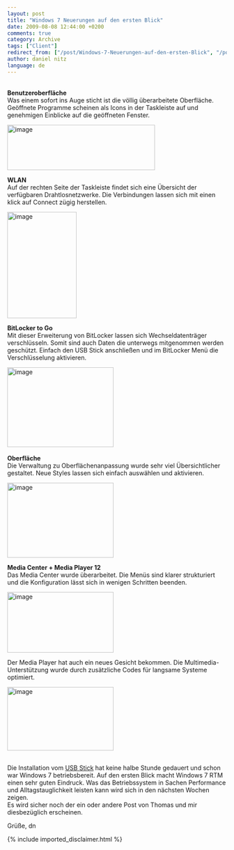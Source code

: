 ```yaml
---
layout: post
title: "Windows 7 Neuerungen auf den ersten Blick"
date: 2009-08-08 12:44:00 +0200
comments: true
category: Archive
tags: ["Client"]
redirect_from: ["/post/Windows-7-Neuerungen-auf-den-ersten-Blick", "/post/windows-7-neuerungen-auf-den-ersten-blick"]
author: daniel nitz
language: de
---
```

<!-- more -->
<p><br /><strong>Benutzeroberfl&auml;che</strong> <br />Was einem sofort ins Auge sticht ist die v&ouml;llig &uuml;berarbeitete Oberfl&auml;che. Ge&ouml;ffnete Programme scheinen als Icons in der Taskleiste auf und genehmigen Einblicke auf die ge&ouml;ffneten Fenster.</p>
<p><a href="/assets/archive/image_20.png" target="_blank"><img style="border-right-width: 0px; display: inline; border-top-width: 0px; border-bottom-width: 0px; border-left-width: 0px" title="image" src="/assets/archive/image_thumb_20.png" border="0" alt="image" width="339" height="104" /></a></p>
<p><strong>WLAN <br /></strong>Auf der rechten Seite der Taskleiste findet sich eine &Uuml;bersicht der verf&uuml;gbaren Drahtlosnetzwerke. Die Verbindungen lassen sich mit einen klick auf Connect z&uuml;gig herstellen.</p>
<p><a href="/assets/archive/image_21.png" target="_blank"><img style="border-right-width: 0px; display: inline; border-top-width: 0px; border-bottom-width: 0px; border-left-width: 0px" title="image" src="/assets/archive/image_thumb_21.png" border="0" alt="image" width="159" height="244" /></a></p>
<p><strong>BitLocker to Go</strong> <br />Mit dieser Erweiterung von BitLocker lassen sich Wechseldatentr&auml;ger verschl&uuml;sseln. Somit sind auch Daten die unterwegs mitgenommen werden gesch&uuml;tzt. Einfach den USB Stick anschlie&szlig;en und im BitLocker Men&uuml; die Verschl&uuml;sselung aktivieren.</p>
<p><a href="/assets/archive/image_22.png" target="_blank"><img style="border-right-width: 0px; display: inline; border-top-width: 0px; border-bottom-width: 0px; border-left-width: 0px" title="image" src="/assets/archive/image_thumb_22.png" border="0" alt="image" width="244" height="183" /></a>&nbsp;</p>
<p><strong>Oberfl&auml;che <br /></strong>Die Verwaltung zu Oberfl&auml;chenanpassung wurde sehr viel &Uuml;bersichtlicher gestaltet. Neue Styles lassen sich einfach ausw&auml;hlen und aktivieren.</p>
<p><a href="/assets/archive/image_23.png" target="_blank"><img style="border-right-width: 0px; display: inline; border-top-width: 0px; border-bottom-width: 0px; border-left-width: 0px" title="image" src="/assets/archive/image_thumb_23.png" border="0" alt="image" width="244" height="172" /></a></p>
<p><strong>Media Center + Media Player 12</strong> <br />Das Media Center wurde &uuml;berarbeitet. Die Men&uuml;s sind klarer strukturiert und die Konfiguration l&auml;sst sich in wenigen Schritten beenden.</p>
<p><a href="/assets/archive/image_24.png" target="_blank"><img style="border-right-width: 0px; display: inline; border-top-width: 0px; border-bottom-width: 0px; border-left-width: 0px" title="image" src="/assets/archive/image_thumb_24.png" border="0" alt="image" width="244" height="139" /></a></p>
<p>Der Media Player hat auch ein neues Gesicht bekommen. Die Multimedia-Unterst&uuml;tzung wurde durch zus&auml;tzliche Codes f&uuml;r langsame Systeme optimiert.</p>
<p><a href="/assets/archive/image_25.png" target="_blank"><img style="border-right-width: 0px; display: inline; border-top-width: 0px; border-bottom-width: 0px; border-left-width: 0px" title="image" src="/assets/archive/image_thumb_25.png" border="0" alt="image" width="244" height="146" /></a></p>
<p><br />Die Installation vom <a href="/post/Windows-7-e28093-Installation-mit-USB-Stick.aspx" target="_blank">USB Stick</a> hat keine halbe Stunde gedauert und schon war Windows 7 betriebsbereit. Auf den ersten Blick macht Windows 7 RTM einen sehr guten Eindruck. Was das Betriebssystem in Sachen Performance und Alltagstauglichkeit leisten kann wird sich in den n&auml;chsten Wochen zeigen. <br />Es wird sicher noch der ein oder andere Post von Thomas und mir diesbez&uuml;glich erscheinen.</p>
<p>Gr&uuml;&szlig;e, dn</p>
{% include imported_disclaimer.html %}
